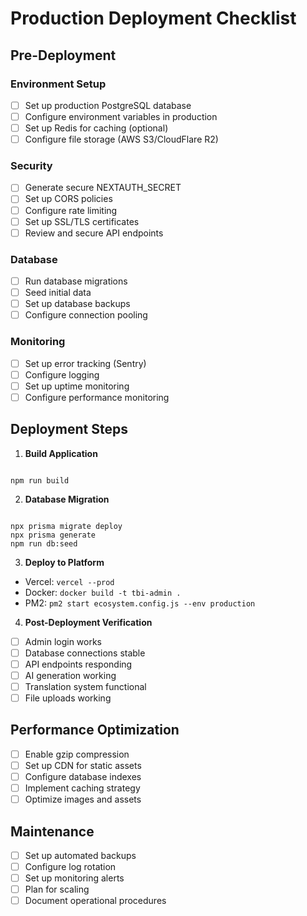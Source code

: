 # Production Deployment Checklist

## Pre-Deployment

### Environment Setup
- [ ] Set up production PostgreSQL database
- [ ] Configure environment variables in production
- [ ] Set up Redis for caching (optional)
- [ ] Configure file storage (AWS S3/CloudFlare R2)

### Security
- [ ] Generate secure NEXTAUTH_SECRET
- [ ] Set up CORS policies
- [ ] Configure rate limiting
- [ ] Set up SSL/TLS certificates
- [ ] Review and secure API endpoints

### Database
- [ ] Run database migrations
- [ ] Seed initial data
- [ ] Set up database backups
- [ ] Configure connection pooling

### Monitoring
- [ ] Set up error tracking (Sentry)
- [ ] Configure logging
- [ ] Set up uptime monitoring
- [ ] Configure performance monitoring

## Deployment Steps

1. **Build Application**
```

npm run build

```

2. **Database Migration**
```

npx prisma migrate deploy
npx prisma generate
npm run db:seed

```

3. **Deploy to Platform**
- Vercel: `vercel --prod`
- Docker: `docker build -t tbi-admin .`
- PM2: `pm2 start ecosystem.config.js --env production`

4. **Post-Deployment Verification**
- [ ] Admin login works
- [ ] Database connections stable
- [ ] API endpoints responding
- [ ] AI generation working
- [ ] Translation system functional
- [ ] File uploads working

## Performance Optimization

- [ ] Enable gzip compression
- [ ] Set up CDN for static assets
- [ ] Configure database indexes
- [ ] Implement caching strategy
- [ ] Optimize images and assets

## Maintenance

- [ ] Set up automated backups
- [ ] Configure log rotation
- [ ] Set up monitoring alerts
- [ ] Plan for scaling
- [ ] Document operational procedures
